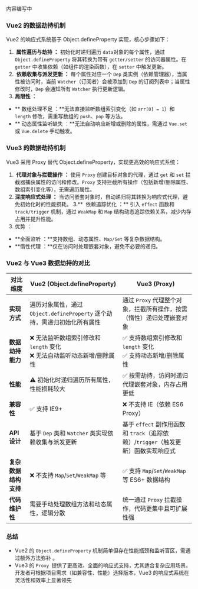 <Badge type="warning">内容编写中</Badge>


### Vue2 的数据劫持机制

Vue2 的响应式系统基于 ​Object.defineProperty​ 实现，核心步骤如下：

1. **​ 属性遍历与劫持 ​：**
   初始化时递归遍历 `data`对象的每个属性，通过 `Object.defineProperty` 将其转换为带有 `getter/setter` 的访问器属性。在 `getter` 中收集依赖（如组件的渲染函数），在 `setter` 中触发更新。
2. ​ **依赖收集与派发更新 ​：**
   每个属性对应一个 `Dep` 类实例（依赖管理器），当属性被访问时，当前 `Watcher`（订阅者）会被添加到 `Dep` 的订阅列表中；当属性修改时，`Dep` 会通知所有 `Watcher` 执行更新逻辑。
3. **局限性 ​：**

- **​ 数组处理不足 ​：**无法直接监听数组索引变化（如 `arr[0] = 1`）和 `length` 修改，需重写数组的 `push`、`pop` 等方法。
- **​ 动态属性监听缺失 ​：**无法自动响应新增或删除的属性，需通过 `Vue.set` 或 `Vue.delete` 手动触发。

### Vue3 的数据劫持机制

Vue3 采用 ​Proxy​ 替代 Object.defineProperty，实现更高效的响应式系统：

1. **​ 代理对象与拦截操作 ​：**
   使用 `Proxy` 创建目标对象的代理，通过 `get` 和 `set` 拦截器捕获属性的访问和修改。`Proxy` 支持拦截所有操作（包括新增/删除属性、数组索引变化等），无需遍历属性。
2. **深度响应式处理 ​：**
   当访问嵌套对象时，自动递归将其转换为响应式代理，避免初始化时的性能损耗。 3.** ​ 依赖追踪优化 ​：**
   引入 `effect` 函数和 `track/trigger` 机制，通过 `WeakMap` 和 `Map` 结构动态追踪依赖关系，减少内存占用并提升性能。
3. 优势 ​：

- **全面监听 ​：**支持数组、动态属性、`Map/Set` 等复杂数据结构。
- **惰性代理 ​：**仅在访问时处理嵌套对象，避免不必要的递归。

### Vue2 与 Vue3 数据劫持的对比

| 对比维度 | Vue2 (Object.defineProperty)   | Vue3 (Proxy)     |
| -------------------- | --------------------------------- | ------------------- |
| **实现方式**         | 遍历对象属性，通过 `Object.defineProperty` 逐个劫持，需递归初始化所有属性   | 通过 `Proxy` 代理整个对象，拦截所有操作，按需（惰性）递归处理嵌套对象              |
| **数据劫持能力**     | ❌ 无法监听数组索引修改和 `length` 变化<br>❌ 无法自动监听动态新增/删除属性 | ✅ 支持数组索引修改和 `length` 变化<br>✅ 支持动态新增/删除属性                    |
| **性能**             | ⚠️ 初始化时递归遍历所有属性，性能损耗较大| ✅ 按需劫持，访问时递归代理嵌套对象，内存占用更低                                  |
| **兼容性**           | ✅ 支持 IE9+  | ❌ 不支持 IE（依赖 ES6 Proxy）                                                     |
| **API 设计**         | 基于 `Dep` 类和 `Watcher` 类实现依赖收集与派发更新 | 基于 `effect` 副作用函数和 `track`（追踪依赖）/`trigger`（触发更新）函数实现响应式 |
| **复杂数据结构支持** | ❌ 不支持 `Map`/`Set`/`WeakMap` 等| ✅ 支持 `Map`/`Set`/`WeakMap` 等 ES6+ 数据结构                                     |
| **代码维护性**       | 需要手动处理数组方法和动态属性，逻辑分散 | 统一通过 `Proxy` 拦截操作，代码更集中且可扩展性强  

### 总结
- ​Vue2​ 的 `Object.defineProperty` 机制简单但存在性能瓶颈和监听盲区，需通过额外方法弥补
。
- ​Vue3​ 的 `Proxy `提供了更高效、全面的响应式支持，尤其适合复杂应用场景。
开发者可根据项目需求（如兼容性、性能）选择版本，Vue3 的响应式系统在灵活性和效率上显著领先
